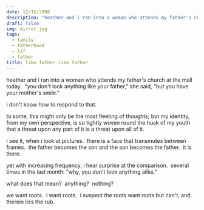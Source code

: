 ```yaml
---
date: 12/15/2008
description: "heather and i ran into a woman who attends my father's church at the mall today\_ \"you don't look any..."
draft: false
img: mirror.jpg
tags:
  - family
  - fatherhood
  - lïf
  - father
title: like father like father
---
```


heather and i ran into a woman who attends my father's church at the mall today.  "you don't look anything like your father," she said, "but you have your mother's smile."

i don't know how to respond to that.

to some, this might only be the most fleeting of thoughts; but my identity, from my own perspective, is so tightly woven round the husk of my youth that a threat upon any part of it is a threat upon all of it.

i see it, when i look at pictures.  there is a face that transmutes between frames.  the father becomes the son and the son becomes the father.  it is there.

yet with increasing frequency, i hear surprise at the comparison.  several times in the last month: "why, you don't look anything alike."

what does that mean?  anything?  nothing?

we want roots.  i want roots.  i suspect the roots want roots but can't, and therein lies the rub.

